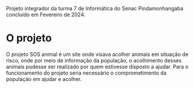 Projeto integrador da turma 7 de Informática do Senac Pindamonhangaba concluído em Fevereiro de 2024.

<h1>O projeto</h1>
O projeto SOS animal é um site onde visava acolher animais em situação de risco, onde por meio de informação da população, o acolhimento desses animais pudesse ser realizado por quem estivesse disposto a ajudar.
Para o funcionamento do projeto seria necessário o comprometimento da população em ajudar e acolher.
